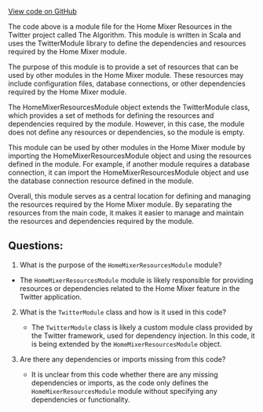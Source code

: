 [View code on GitHub](https://github.com/misbahsy/the-algorithm/home-mixer/server/src/main/scala/com/twitter/home_mixer/module/HomeMixerResourcesModule.scala)

The code above is a module file for the Home Mixer Resources in the Twitter project called The Algorithm. This module is written in Scala and uses the TwitterModule library to define the dependencies and resources required by the Home Mixer module.

The purpose of this module is to provide a set of resources that can be used by other modules in the Home Mixer module. These resources may include configuration files, database connections, or other dependencies required by the Home Mixer module.

The HomeMixerResourcesModule object extends the TwitterModule class, which provides a set of methods for defining the resources and dependencies required by the module. However, in this case, the module does not define any resources or dependencies, so the module is empty.

This module can be used by other modules in the Home Mixer module by importing the HomeMixerResourcesModule object and using the resources defined in the module. For example, if another module requires a database connection, it can import the HomeMixerResourcesModule object and use the database connection resource defined in the module.

Overall, this module serves as a central location for defining and managing the resources required by the Home Mixer module. By separating the resources from the main code, it makes it easier to manage and maintain the resources and dependencies required by the module.
## Questions: 
 1. What is the purpose of the `HomeMixerResourcesModule` module?
   - The `HomeMixerResourcesModule` module is likely responsible for providing resources or dependencies related to the Home Mixer feature in the Twitter application.

2. What is the `TwitterModule` class and how is it used in this code?
   - The `TwitterModule` class is likely a custom module class provided by the Twitter framework, used for dependency injection. In this code, it is being extended by the `HomeMixerResourcesModule` object.

3. Are there any dependencies or imports missing from this code?
   - It is unclear from this code whether there are any missing dependencies or imports, as the code only defines the `HomeMixerResourcesModule` module without specifying any dependencies or functionality.